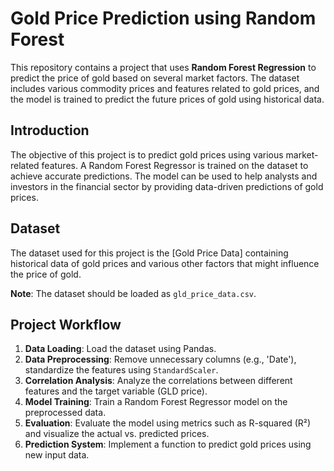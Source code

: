 # Gold Price Prediction using Random Forest

This repository contains a project that uses **Random Forest Regression** to predict the price of gold based on several market factors. The dataset includes various commodity prices and features related to gold prices, and the model is trained to predict the future prices of gold using historical data.

## Introduction

The objective of this project is to predict gold prices using various market-related features. A Random Forest Regressor is trained on the dataset to achieve accurate predictions. The model can be used to help analysts and investors in the financial sector by providing data-driven predictions of gold prices.

## Dataset

The dataset used for this project is the [Gold Price Data] containing historical data of gold prices and various other factors that might influence the price of gold.

**Note**: The dataset should be loaded as `gld_price_data.csv`.

## Project Workflow

1. **Data Loading**: Load the dataset using Pandas.
2. **Data Preprocessing**: Remove unnecessary columns (e.g., 'Date'), standardize the features using `StandardScaler`.
3. **Correlation Analysis**: Analyze the correlations between different features and the target variable (GLD price).
4. **Model Training**: Train a Random Forest Regressor model on the preprocessed data.
5. **Evaluation**: Evaluate the model using metrics such as R-squared (R²) and visualize the actual vs. predicted prices.
6. **Prediction System**: Implement a function to predict gold prices using new input data.


